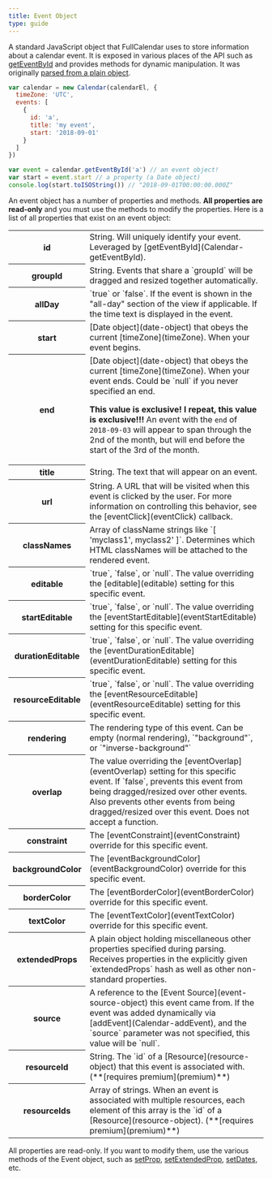 ```yaml
---
title: Event Object
type: guide
---
```


A standard JavaScript object that FullCalendar uses to store information about a calendar event. It is exposed in various places of the API such as [getEventById](Calendar-getEventById) and provides methods for dynamic manipulation. It was originally [parsed from a plain object](event-parsing).

```js
var calendar = new Calendar(calendarEl, {
  timeZone: 'UTC',
  events: [
    {
      id: 'a',
      title: 'my event',
      start: '2018-09-01'
    }
  ]
})

var event = calendar.getEventById('a') // an event object!
var start = event.start // a property (a Date object)
console.log(start.toISOString()) // "2018-09-01T00:00:00.000Z"
```

An event object has a number of properties and methods. **All properties are read-only** and you must use the methods to modify the properties. Here is a list of all properties that exist on an event object:

<table>

<tr>
<th>id</th>
<td markdown='1'>
String. Will uniquely identify your event. Leveraged by [getEventById](Calendar-getEventById).
</td>
</tr>

<tr>
<th>groupId</th>
<td markdown='1'>
String. Events that share a `groupId` will be dragged and resized together automatically.
</td>
</tr>

<tr>
<th>allDay</th>
<td markdown='1'>
`true` or `false`. If the event is shown in the "all-day" section of the view if applicable. If the time text is displayed in the event.
</td>
</tr>

<tr>
<th>start</th>
<td markdown='1'>
[Date object](date-object) that obeys the current [timeZone](timeZone). When your event begins.
</td>
</tr>

<tr>
<th>end</th>
<td markdown='1'>
[Date object](date-object) that obeys the current [timeZone](timeZone). When your event ends. Could be `null` if you never specified an end.

**This value is exclusive! I repeat, this value is exclusive!!!**
An event with the `end` of `2018-09-03` will appear to span through the 2nd of the month, but will end before the start of the 3rd of the month.
</td>
</tr>

<tr>
<th>title</th>
<td markdown='1'>
String. The text that will appear on an event.
</td>
</tr>

<tr>
<th>url</th>
<td markdown='1'>
String. A URL that will be visited when this event is clicked by the user. For more information on controlling this behavior, see the [eventClick](eventClick) callback.
</td>
</tr>

<tr>
<th>classNames</th>
<td markdown='1'>
Array of className strings like `[ 'myclass1', myclass2' ]`. Determines which HTML classNames will be attached to the rendered event.
</td>
</tr>

<tr>
<th>editable</th>
<td markdown='1'>
`true`, `false`, or `null`. The value overriding the [editable](editable) setting for this specific event.
</td>
</tr>

<tr>
<th>startEditable</th>
<td markdown='1'>
`true`, `false`, or `null`. The value overriding the [eventStartEditable](eventStartEditable) setting for this specific event.
</td>
</tr>

<tr>
<th>durationEditable</th>
<td markdown='1'>
`true`, `false`, or `null`. The value overriding the [eventDurationEditable](eventDurationEditable) setting for this specific event.
</td>
</tr>

<tr>
<th>resourceEditable</th>
<td markdown='1'>
`true`, `false`, or `null`. The value overriding the [eventResourceEditable](eventResourceEditable) setting for this specific event.
</td>
</tr>

<tr>
<th>rendering</th>
<td markdown='1'>
The rendering type of this event. Can be empty (normal rendering), `"background"`, or `"inverse-background"`
</td>
</tr>

<tr>
<th>overlap</th>
<td markdown='1'>
The value overriding the [eventOverlap](eventOverlap) setting for this specific event. If `false`, prevents this event from being dragged/resized over other events. Also prevents other events from being dragged/resized over this event. Does not accept a function.
</td>
</tr>

<tr>
<th>constraint</th>
<td markdown='1'>
The [eventConstraint](eventConstraint) override for this specific event.
</td>
</tr>

<tr>
<th>backgroundColor</th>
<td markdown='1'>
The [eventBackgroundColor](eventBackgroundColor) override for this specific event.
</td>
</tr>

<tr>
<th>borderColor</th>
<td markdown='1'>
The [eventBorderColor](eventBorderColor) override for this specific event.
</td>
</tr>

<tr>
<th>textColor</th>
<td markdown='1'>
The [eventTextColor](eventTextColor) override for this specific event.
</td>
</tr>

<tr>
<th>extendedProps</th>
<td markdown='1'>
A plain object holding miscellaneous other properties specified during parsing. Receives properties in the explicitly given `extendedProps` hash as well as other non-standard properties.
</td>
</tr>

<tr>
<th>source</th>
<td markdown='1'>
A reference to the [Event Source](event-source-object) this event came from. If the event was added dynamically via [addEvent](Calendar-addEvent), and the `source` parameter was not specified, this value will be `null`.
</td>
</tr>

<tr>
<th>resourceId</th>
<td markdown='1'>
String. The `id` of a [Resource](resource-object) that this event is associated with. (**[requires premium](premium)**)
</td>
</tr>

<tr>
<th>resourceIds</th>
<td markdown='1'>
Array of strings. When an event is associated with multiple resources, each element of this array is the `id` of a [Resource](resource-object). (**[requires premium](premium)**)
</td>
</tr>

</table>

All properties are read-only. If you want to modify them, use the various methods of the Event object, such as [setProp](Event-setProp), [setExtendedProp](Event-setExtendedProp), [setDates](Event-setDates), etc.
